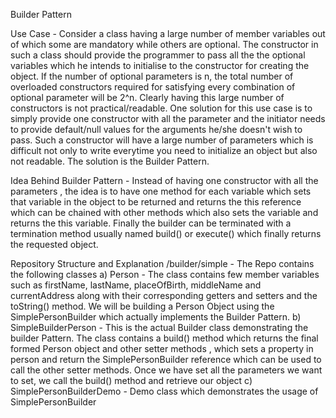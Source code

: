 
Builder Pattern

Use Case - Consider a class having a large number of member variables out of which some are mandatory while others are optional. The constructor in such a class should provide the programmer to pass all the the optional variables which he intends to initialise to the constructor for creating the object. If the number of optional parameters is n, the total number of overloaded constructors required for satisfying every combination of optional parameter will be 2^n. Clearly having this large number of constructors is not practical/readable. One solution for this use case is to simply provide one constructor with all the parameter and the initiator needs to provide default/null values for the arguments he/she doesn't wish to pass. Such a constructor will have a large number of parameters which is difficult not only to write everytime you need to initialize an object but also not readable. The solution is the Builder Pattern.

Idea Behind Builder Pattern - Instead of having one constructor with all the parameters , the idea is to have one method for each variable which sets that variable in the object to be returned and returns the this reference which can be chained with other methods which also sets the variable and returns the this variable. Finally the builder can be terminated with a termination method usually named build() or execute() which finally returns the requested object.

Repository Structure and Explanation
/builder/simple - The Repo contains the following classes
 a) Person - The class contains few member variables such as firstName, lastName, placeOfBirth, middleName and currentAddress along with their corresponding getters   and setters and the toString() method. We will be building a Person Object using the SimplePersonBuilder which actually implements the Builder Pattern.
b) SimpleBuilderPerson - This is the actual Builder class demonstrating the builder Pattern. The class contains a build() method which returns the final formed Person object and other setter methods , which sets a property in person and return the SimplePersonBuilder reference which can be used to call the other setter methods. Once we have set all the parameters we want to set, we call the build() method and retrieve our object
c) SimplePersonBuilderDemo - Demo class which demonstrates the usage of SimplePersonBuilder
